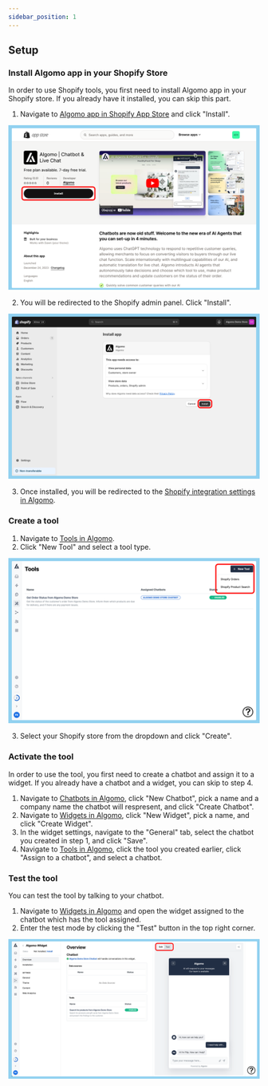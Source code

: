 ```yaml
---
sidebar_position: 1
---
```


## Setup

### Install Algomo app in your Shopify Store

In order to use Shopify tools, you first need to install Algomo app in your Shopify store. If you already have it installed, you can skip this part.

1. Navigate to [Algomo app in Shopify App Store](https://apps.shopify.com/algomo) and click "Install".

![Algomo app in Shopify App Store](./images/install-algomo-app-1.png)

2. You will be redirected to the Shopify admin panel. Click "Install".

![Install Algomo app in Shopify](./images/install-algomo-app-2.png)

3. Once installed, you will be redirected to the [Shopify integration settings in Algomo](https://app.algomo.com/integrations/shopify).

### Create a tool

1. Navigate to [Tools in Algomo](https://app.algomo.com/tools).
2. Click "New Tool" and select a tool type.

![Create a new tool](./images/create-tool.png)

3. Select your Shopify store from the dropdown and click "Create".

### Activate the tool

In order to use the tool, you first need to create a chatbot and assign it to a widget. If you already have a chatbot and a widget, you can skip to step 4.

1. Navigate to [Chatbots in Algomo](https://app.algomo.com/chatbots), click "New Chatbot", pick a name and a company name the chatbot will respresent, and click "Create Chatbot".
2. Navigate to [Widgets in Algomo](https://app.algomo.com/widgets), click "New Widget", pick a name, and click "Create Widget".
3. In the widget settings, navigate to the "General" tab, select the chatbot you created in step 1, and click "Save".
4. Navigate to [Tools in Algomo](https://app.algomo.com/tools), click the tool you created earlier, click "Assign to a chatbot", and select a chatbot.

### Test the tool

You can test the tool by talking to your chatbot.

1. Navigate to [Widgets in Algomo](https://app.algomo.com/widgets) and open the widget assigned to the chatbot which has the tool assigned.
2. Enter the test mode by clicking the "Test" button in the top right corner.

![Algomo widget settings](./images/widget-settings.png)
